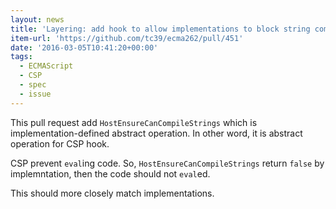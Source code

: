 ```yaml
---
layout: news
title: 'Layering: add hook to allow implementations to block string compilation by domenic · Pull Request #451 · tc39/ecma262'
item-url: 'https://github.com/tc39/ecma262/pull/451'
date: '2016-03-05T10:41:20+00:00'
tags:
  - ECMAScript
  - CSP
  - spec
  - issue
---
```

This pull request add `HostEnsureCanCompileStrings`  which is implementation-defined abstract operation.
In other word, it is abstract operation for CSP hook.

CSP prevent `eval`ing code.
So, `HostEnsureCanCompileStrings` return `false` by implemntation, then the code should not `eval`ed.

This should more closely match implementations.
